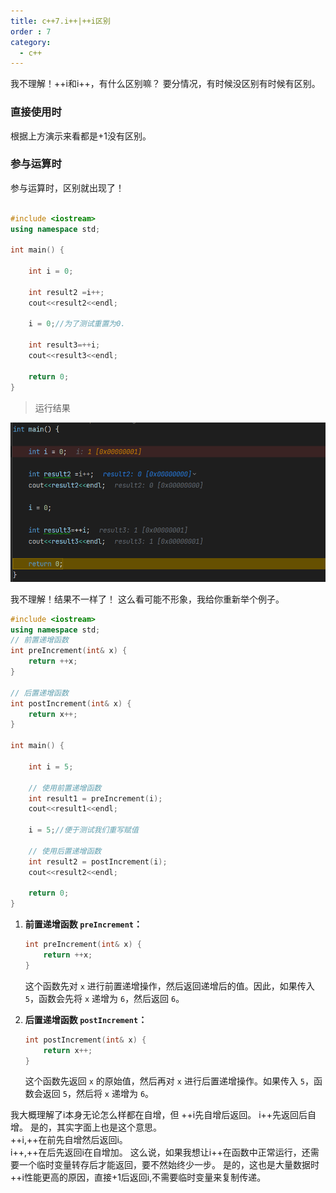 ```yaml
---
title: c++7.i++|++i区别
order : 7
category:
  - c++
---
```


<ChatMessage avatar="../../../assets/emoji/hx.png" :avatarWidth="40" >
我不理解！++i和i++，有什么区别嘛？
</ChatMessage>

<ChatMessage avatar="../../../assets/emoji/bqb (2).png" :avatarWidth="40" alignLeft>
要分情况，有时候没区别有时候有区别。
</ChatMessage>

### 直接使用时

<GifWithButton src="../../../assets/unrealgif/i++.gif"/>

<ChatMessage avatar="../../../assets/emoji/blzt.png" :avatarWidth="40" alignLeft>
根据上方演示来看都是+1没有区别。
</ChatMessage>


### 参与运算时
<ChatMessage avatar="../../../assets/emoji/ybk.png" :avatarWidth="40" alignLeft>
参与运算时，区别就出现了！
</ChatMessage>

```cpp

#include <iostream>
using namespace std;

int main() {
    
    int i = 0;
    
    int result2 =i++;
    cout<<result2<<endl;
    
    i = 0;//为了测试重置为0.
    
    int result3=++i;
    cout<<result3<<endl;
    
    return 0;
}

```
>运行结果

![](..%2Fassets%2Fzhifin.png)

<GifWithButton src="../../../assets/unrealgif/i++&++i.gif"/>

<ChatMessage avatar="../../../assets/emoji/hx.png" :avatarWidth="40" >
我不理解！结果不一样了！
</ChatMessage>

<ChatMessage avatar="../../../assets/emoji/bqb02.png" :avatarWidth="40" alignLeft>
这么看可能不形象，我给你重新举个例子。
</ChatMessage>

```cpp
#include <iostream>
using namespace std;
// 前置递增函数
int preIncrement(int& x) {
    return ++x;
}

// 后置递增函数
int postIncrement(int& x) {
    return x++;
}

int main() {
    
    int i = 5;
    
    // 使用前置递增函数
    int result1 = preIncrement(i);
    cout<<result1<<endl;
    
    i = 5;//便于测试我们重写赋值
    
    // 使用后置递增函数
    int result2 = postIncrement(i);
    cout<<result2<<endl;
    
    return 0;
}

```

<GifWithButton src="../../../assets/unrealgif/++i.gif"/>

1. **前置递增函数 `preIncrement`：**

   ```cpp
   int preIncrement(int& x) {
       return ++x;
   }
   ```

   这个函数先对 `x` 进行前置递增操作，然后返回递增后的值。因此，如果传入 `5`，函数会先将 `x` 递增为 `6`，然后返回 `6`。

2. **后置递增函数 `postIncrement`：**

   ```cpp
   int postIncrement(int& x) {
       return x++;
   }
   ```

   这个函数先返回 `x` 的原始值，然后再对 `x` 进行后置递增操作。如果传入 `5`，函数会返回 `5`，然后将 `x` 递增为 `6`。

<ChatMessage avatar="../../../assets/emoji/hh.png" :avatarWidth="40">
我大概理解了i本身无论怎么样都在自增，但
++i先自增后返回。
i++先返回后自增。
</ChatMessage>

<ChatMessage avatar="../../../assets/emoji/blzt.png" :avatarWidth="40" alignLeft>
是的，其实字面上也是这个意思。<br>
++i,++在前先自增然后返回i。<br>
i++,++在后先返回i在自增加。
</ChatMessage>

<ChatMessage avatar="../../../assets/emoji/hx.png" :avatarWidth="40">
这么说，如果我想让i++在函数中正常运行，还需要一个临时变量转存后才能返回，要不然始终少一步。
</ChatMessage>

<ChatMessage avatar="../../../assets/emoji/bqb (6).png" :avatarWidth="40" alignLeft>
是的，这也是大量数据时++i性能更高的原因，直接+1后返回i,不需要临时变量来复制传递。
</ChatMessage>
